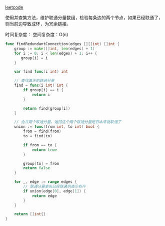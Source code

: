 [leetcode](https://leetcode.cn/problems/redundant-connection/)

使用并查集方法，维护联通分量数组，检验每条边的两个节点，如果已经联通了，则当前边导致成环，为冗余链接。

时间复杂度：
空间复杂度：O(n)

```Go
func findRedundantConnection(edges [][]int) []int {
    group := make([]int, len(edges) + 1)
    for i := 0; i < len(edges) + 1; i++ {
       group[i] = i
    }

    var find func(i int) int

    // 查找真正的联通分量
    find = func(i int) int {
        if group[i] == i {
            return i
        }

        return find(group[i])
    }

    // 合并两个联通分量，返回这个两个联通分量是否本来就联通了
    union := func(from int, to int) bool {
        from = find(from)
        to = find(to)

        if from == to {
            return true
        }

        group[to] = from
        return false
    }

    for _, edge := range edges {
        // 联通分量事先已经联通则表示有环
        if union(edge[0], edge[1]) {
            return edge
        }
    }

    return []int{}
}
```